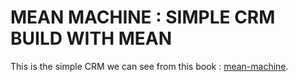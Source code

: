 # MEAN MACHINE : SIMPLE CRM BUILD WITH MEAN

This is the simple CRM we can see from this book : [mean-machine](https://leanpub.com/mean-machine).




